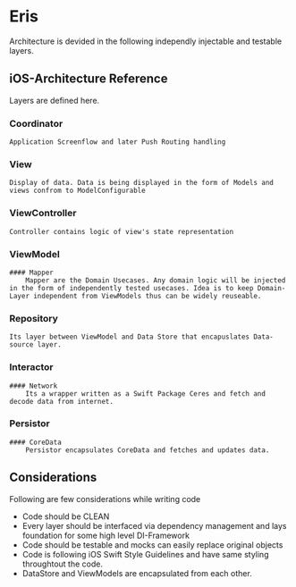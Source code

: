 # Eris

Architecture is devided in the following independly injectable and testable layers. 

## iOS-Architecture Reference 

Layers are defined here. 

### Coordinator
    Application Screenflow and later Push Routing handling
### View
    Display of data. Data is being displayed in the form of Models and views confrom to ModelConfigurable
### ViewController
    Controller contains logic of view's state representation
### ViewModel
    #### Mapper
        Mapper are the Domain Usecases. Any domain logic will be injected in the form of independently tested usecases. Idea is to keep Domain-Layer independent from ViewModels thus can be widely reuseable.
### Repository
    Its layer between ViewModel and Data Store that encapuslates Data-source layer. 
### Interactor
    #### Network
        Its a wrapper written as a Swift Package Ceres and fetch and decode data from internet. 
### Persistor
    #### CoreData
        Persistor encapsulates CoreData and fetches and updates data.
        
## Considerations

Following are few considerations while writing code
- Code should be CLEAN
- Every layer should be interfaced via dependency management and lays foundation for some high level DI-Framework
- Code should be testable and mocks can easily replace original objects
- Code is following iOS Swift Style Guidelines and have same styling throughtout the code. 
- DataStore and ViewModels are encapsulated from each other. 
        
